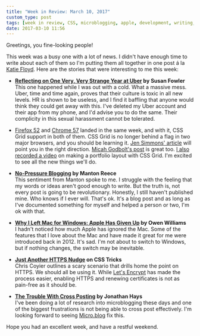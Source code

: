 ```yaml
---
title: "Week in Review: March 10, 2017"
custom_type: post
tags: [week in review, CSS, microblogging, apple, development, writing, sexual harassment]
date: 2017-03-10 11:56
---
```


Greetings, you fine-looking people!

This week was a busy one with a lot of news. I didn't have enough time to write about each of them so I'm putting them all together in one post á la [Katie Floyd](https://katiefloyd.com/). Here are the stories that were interesting to me this week:

- **[Reflecting on One Very, Very Strange Year at Uber](https://www.susanjfowler.com/blog/2017/2/19/reflecting-on-one-very-strange-year-at-uber) by Susan Fowler**  
This one happened while I was out with a cold. What a massive mess. Uber, time and time again, proves that their culture is toxic in all new levels. HR is shown to be useless, and I find it baffling that anyone would think they could get away with this. I've deleted my Uber account and their app from my phone, and I'd advise you to do the same. Their complicity in this sexual harassment cannot be tolerated.

- [Firefox 52](https://developer.mozilla.org/en-US/Firefox/Releases/52) and [Chrome 57](https://developers.google.com/web/updates/2017/03/nic57) landed in the same week, and with it, CSS Grid support in both of them. CSS Grid is no longer behind a flag in two major browsers, and you should be learning it. [Jen Simmons' article](http://jensimmons.com/post/feb-27-2017/learn-css-grid) will point you in the right direction. [Micah Godbolt's post](https://micahgodbolt.com/blog/css-grid-fist-look/) is great too. [I also recorded a video](https://youtu.be/HmIpJDfcZrA) on making a portfolio layout with CSS Grid. I'm excited to see all the new things we'll do.

- **[No-Pressure Blogging](http://www.manton.org/2017/03/no-pressure-blogging.html) by Manton Reece**  
This sentiment from Manton spoke to me. I struggle with the feeling that my words or ideas aren't good enough to write. But the truth is, not every post is going to be revolutionary. Honestly, I still haven't published mine. Who knows if I ever will. That's ok. It's a blog post and as long as I've documented something for myself and helped a person or two, I'm ok with that.

- **[Why I Left Mac for Windows: Apple Has Given Up](http://char.gd/microsoft/why-i-left-mac-for-windows/) by Owen Williams**  
I hadn't noticed how much Apple has ignored the Mac. Some of the features that I love about the Mac and have made it great for me were introduced back in 2012. It's sad. I'm not about to switch to Windows, but if nothing changes, the switch may be inevitable.

- **[Just Another HTTPS Nudge](https://css-tricks.com/just-another-https-nudge/) on CSS Tricks**  
Chris Coyier outlines a scary scenario that drills home the point on HTTPS. We should all be using it. While [Let's Encrypt](https://letsencrypt.org/) has made the process easier, enabling HTTPS and renewing certificates is not as pain-free as it should be.

- **[The Trouble With Cross Posting](https://jonathanhays.me/2016/04/12/the-trouble-with-cross-posting/) by Jonathan Hays**  
I've been doing a lot of research into microblogging these days and one of the biggest frustrations is not being able to cross post effectively. I'm looking forward to seeing [Micro.blog](http://micro.blog/) fix this.

Hope you had an excellent week, and have a restful weekend.